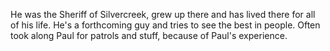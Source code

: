 He was the Sheriff of Silvercreek, grew up there and has lived there for all of his life. He's a forthcoming guy and tries to see the best in people. Often took along Paul for patrols and stuff, because of Paul's experience. 

